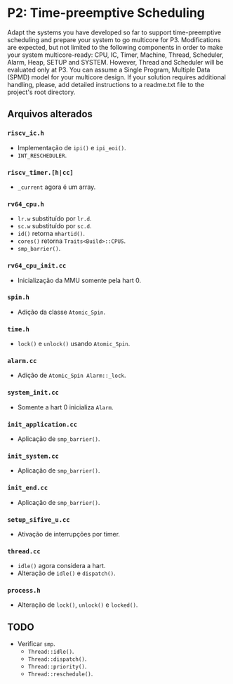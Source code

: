 # P2: Time-preemptive Scheduling

Adapt the systems you have developed so far to support time-preemptive scheduling and prepare your system to go multicore for P3. 
Modifications are expected, but not limited to the following components in order to make your system multicore-ready: CPU, IC, Timer, Machine, Thread, Scheduler, Alarm, Heap, SETUP and SYSTEM. 
However, Thread and Scheduler will be evaluated only at P3.
You can assume a Single Program, Multiple Data (SPMD) model for your multicore design. 
If your solution requires additional handling, please, add detailed instructions to a readme.txt file to the project's root directory.

## Arquivos alterados 

### `riscv_ic.h`

- Implementação de `ipi()` e `ipi_eoi()`.
- `INT_RESCHEDULER`.

### `riscv_timer.[h|cc]`

- `_current` agora é um array.

### `rv64_cpu.h`

- `lr.w` substituído por `lr.d`.
- `sc.w` substituído por `sc.d`.
- `id()` retorna `mhartid()`.
- `cores()` retorna `Traits<Build>::CPUS`.
- `smp_barrier()`.

### `rv64_cpu_init.cc`

- Inicialização da MMU somente pela hart 0.

### `spin.h`

- Adição da classe `Atomic_Spin`.

### `time.h`

- `lock()` e `unlock()` usando `Atomic_Spin`.

### `alarm.cc`

- Adição de `Atomic_Spin Alarm::_lock`.

### `system_init.cc`

- Somente a hart 0 inicializa `Alarm`.

### `init_application.cc`

- Aplicação de `smp_barrier()`.

### `init_system.cc`

- Aplicação de `smp_barrier()`.

### `init_end.cc`

- Aplicação de `smp_barrier()`.

### `setup_sifive_u.cc`

- Ativação de interrupções por timer.

### `thread.cc`

- `idle()` agora considera a hart.
- Alteração de `idle()` e `dispatch()`.

### `process.h`

- Alteração de `lock()`, `unlock()` e `locked()`.

## TODO

- Verificar `smp`.
  - `Thread::idle()`.
  - `Thread::dispatch()`.
  - `Thread::priority()`.
  - `Thread::reschedule()`.

